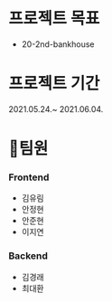 # 프로젝트 목표

- 20-2nd-bankhouse

# 프로젝트 기간

2021.05.24.~ 2021.06.04.

# :rocket:팀원

### Frontend

- 김유림
- 안정현
- 안준현
- 이지연

### Backend

- 김경래
- 최대환
